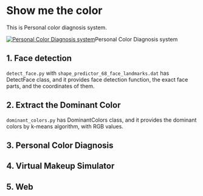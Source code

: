 # Show me the color
This is Personal color diagnosis system.

[![Personal Color Diagnosis system](http://img.youtube.com/vi/K7esg_dXYGo/0.jpg)](https://youtu.be/K7esg_dXYGo?t=0s)Personal Color Diagnosis system

## 1. Face detection
`detect_face.py` with `shape_predictor_68_face_landmarks.dat` has DetectFace class, and it provides face detection function, the exact face parts, and the coordinates of them. 

## 2. Extract the Dominant Color
`dominant_colors.py` has DominantColors class, and it provides the dominant colors by k-means algorithm, with RGB values.

## 3. Personal Color Diagnosis

## 4. Virtual Makeup Simulator

## 5. Web
